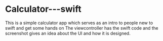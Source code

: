 # Calculator---swift
This is a simple calculator app which serves as an intro to people new to swift and get some hands on
The viewcontroller has the swift code and the screenshot gives an idea about the UI and how it is designed.
